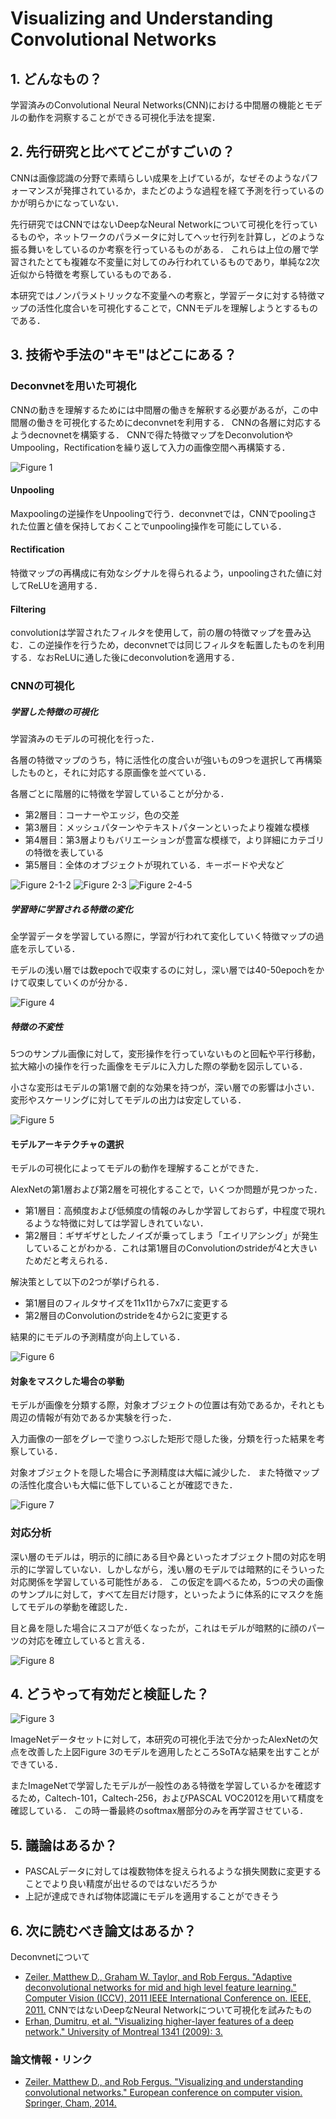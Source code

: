 # Visualizing and Understanding Convolutional Networks

## 1. どんなもの？

学習済みのConvolutional Neural Networks(CNN)における中間層の機能とモデルの動作を洞察することができる可視化手法を提案．

## 2. 先行研究と比べてどこがすごいの？

CNNは画像認識の分野で素晴らしい成果を上げているが，なぜそのようなパフォーマンスが発揮されているか，またどのような過程を経て予測を行っているのかが明らかになっていない．

先行研究ではCNNではないDeepなNeural Networkについて可視化を行っているものや，ネットワークのパラメータに対してヘッセ行列を計算し，どのような振る舞いをしているのか考察を行っているものがある．
これらは上位の層で学習されたとても複雑な不変量に対してのみ行われているものであり，単純な2次近似から特徴を考察しているものである．

本研究ではノンパラメトリックな不変量への考察と，学習データに対する特徴マップの活性化度合いを可視化することで，CNNモデルを理解しようとするものである．

## 3. 技術や手法の"キモ"はどこにある？

### Deconvnetを用いた可視化

CNNの動きを理解するためには中間層の働きを解釈する必要があるが，この中間層の働きを可視化するためにdeconvnetを利用する．
CNNの各層に対応するようdecnovnetを構築する． CNNで得た特徴マップをDeconvolutionやUmpooling，Rectificationを繰り返して入力の画像空間へ再構築する．

![Figure 1](https://raw.githubusercontent.com/shunk031/paper-survey/master/images/CV/Visualizing_and_Understanding_Convolutional_Networks/figure1.png)

#### Unpooling

Maxpoolingの逆操作をUnpoolingで行う．deconvnetでは，CNNでpoolingされた位置と値を保持しておくことでunpooling操作を可能にしている．

#### Rectification

特徴マップの再構成に有効なシグナルを得られるよう，unpoolingされた値に対してReLUを適用する．

#### Filtering

convolutionは学習されたフィルタを使用して，前の層の特徴マップを畳み込む．この逆操作を行うため，deconvnetでは同じフィルタを転置したものを利用する．なおReLUに通した後にdeconvolutionを適用する．

### CNNの可視化

##### 学習した特徴の可視化

学習済みのモデルの可視化を行った．

各層の特徴マップのうち，特に活性化の度合いが強いもの9つを選択して再構築したものと，それに対応する原画像を並べている．

各層ごとに階層的に特徴を学習していることが分かる．

* 第2層目：コーナーやエッジ，色の交差
* 第3層目：メッシュパターンやテキストパターンといったより複雑な模様
* 第4層目：第3層よりもバリエーションが豊富な模様で，より詳細にカテゴリの特徴を表している
* 第5層目：全体のオブジェクトが現れている．キーボードや犬など

![Figure 2-1-2](https://raw.githubusercontent.com/shunk031/paper-survey/master/images/CV/Visualizing_and_Understanding_Convolutional_Networks/figure2-1-2.png)
![Figure 2-3](https://raw.githubusercontent.com/shunk031/paper-survey/master/images/CV/Visualizing_and_Understanding_Convolutional_Networks/figure2-3.png)
![Figure 2-4-5](https://raw.githubusercontent.com/shunk031/paper-survey/master/images/CV/Visualizing_and_Understanding_Convolutional_Networks/figure2-4-5.png)

##### 学習時に学習される特徴の変化

全学習データを学習している際に，学習が行われて変化していく特徴マップの過底を示している．

モデルの浅い層では数epochで収束するのに対し，深い層では40-50epochをかけて収束していくのが分かる．

![Figure 4](https://raw.githubusercontent.com/shunk031/paper-survey/master/images/CV/Visualizing_and_Understanding_Convolutional_Networks/figure4.png)

##### 特徴の不変性

5つのサンプル画像に対して，変形操作を行っていないものと回転や平行移動，拡大縮小の操作を行った画像をモデルに入力した際の挙動を図示している．

小さな変形はモデルの第1層で劇的な効果を持つが，深い層での影響は小さい．変形やスケーリングに対してモデルの出力は安定している．

![Figure 5](https://raw.githubusercontent.com/shunk031/paper-survey/master/images/CV/Visualizing_and_Understanding_Convolutional_Networks/figure5.png)

#### モデルアーキテクチャの選択

モデルの可視化によってモデルの動作を理解することができた．

AlexNetの第1層および第2層を可視化することで，いくつか問題が見つかった．
* 第1層目：高頻度および低頻度の情報のみしか学習しておらず，中程度で現れるような特徴に対しては学習しきれていない．
* 第2層目：ギザギザとしたノイズが乗ってしまう「エイリアシング」が発生していることがわかる．これは第1層目のConvolutionのstrideが4と大きいためだと考えられる．

解決策として以下の2つが挙げられる．
* 第1層目のフィルタサイズを11x11から7x7に変更する
* 第2層目のConvolutionのstrideを4から2に変更する

結果的にモデルの予測精度が向上している．

![Figure 6](https://raw.githubusercontent.com/shunk031/paper-survey/master/images/CV/Visualizing_and_Understanding_Convolutional_Networks/figure6.png)

#### 対象をマスクした場合の挙動

モデルが画像を分類する際，対象オブジェクトの位置は有効であるか，それとも周辺の情報が有効であるか実験を行った．

入力画像の一部をグレーで塗りつぶした矩形で隠した後，分類を行った結果を考察している．

対象オブジェクトを隠した場合に予測精度は大幅に減少した．
また特徴マップの活性化度合いも大幅に低下していることが確認できた．

![Figure 7](https://raw.githubusercontent.com/shunk031/paper-survey/master/images/CV/Visualizing_and_Understanding_Convolutional_Networks/figure7.png)

### 対応分析

深い層のモデルは，明示的に顔にある目や鼻といったオブジェクト間の対応を明示的に学習していない．しかしながら，浅い層のモデルでは暗黙的にそういった対応関係を学習している可能性がある．
この仮定を調べるため，5つの犬の画像のサンプルに対して，すべて左目だけ隠す，といったように体系的にマスクを施してモデルの挙動を確認した．

目と鼻を隠した場合にスコアが低くなったが，これはモデルが暗黙的に顔のパーツの対応を確立していると言える．

![Figure 8](https://raw.githubusercontent.com/shunk031/paper-survey/master/images/CV/Visualizing_and_Understanding_Convolutional_Networks/figure8.png)

## 4. どうやって有効だと検証した？

![Figure 3](https://raw.githubusercontent.com/shunk031/paper-survey/master/images/CV/Visualizing_and_Understanding_Convolutional_Networks/figure3.png)

ImageNetデータセットに対して，本研究の可視化手法で分かったAlexNetの欠点を改善した上図Figure 3のモデルを適用したところSoTAな結果を出すことができている．

またImageNetで学習したモデルが一般性のある特徴を学習しているかを確認するため，Caltech-101，Caltech-256，およびPASCAL VOC2012を用いて精度を確認している．
この時一番最終のsoftmax層部分のみを再学習させている．

## 5. 議論はあるか？

* PASCALデータに対しては複数物体を捉えられるような損失関数に変更することでより良い精度が出せるのではないだろうか
* 上記が達成できれば物体認識にモデルを適用することができそう

## 6. 次に読むべき論文はあるか？

Deconvnetについて
* [Zeiler, Matthew D., Graham W. Taylor, and Rob Fergus. "Adaptive deconvolutional networks for mid and high level feature learning." Computer Vision (ICCV), 2011 IEEE International Conference on. IEEE, 2011.](http://uoguelph.ca/~gwtaylor/publications/zeilertaylorfergus_iccv2011.pdf)
CNNではないDeepなNeural Networkについて可視化を試みたもの
* [Erhan, Dumitru, et al. "Visualizing higher-layer features of a deep network." University of Montreal 1341 (2009): 3.](https://www.researchgate.net/profile/Aaron_Courville/publication/265022827_Visualizing_Higher-Layer_Features_of_a_Deep_Network/links/53ff82b00cf24c81027da530.pdf)


### 論文情報・リンク

* [Zeiler, Matthew D., and Rob Fergus. "Visualizing and understanding convolutional networks." European conference on computer vision. Springer, Cham, 2014.](https://arxiv.org/pdf/1311.2901)
